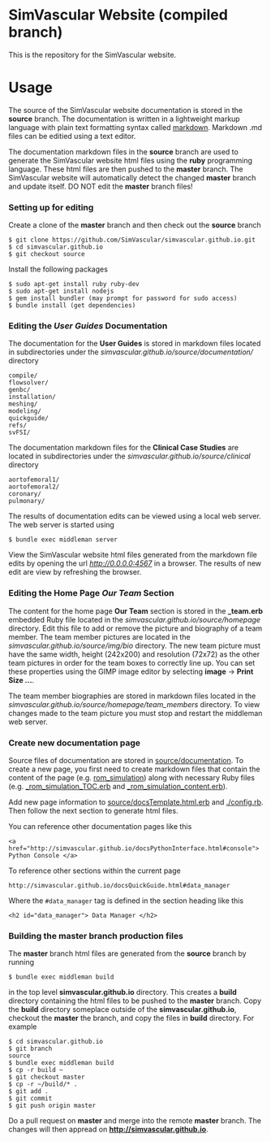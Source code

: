 # SimVascular Website (compiled branch)

This is the repository for the SimVascular website.

# Usage

The source of the SimVascular website documentation is stored in the **source** branch. The documentation is written in a lightweight markup language with plain text formatting syntax called [markdown](https://daringfireball.net/projects/markdown). Markdown .md files can be editied using a text editor.

The documentation markdown files in the **source** branch are used to generate the SimVascular website html files using the **ruby** programming language. These html files are then pushed to the **master** branch. The SimVascular website will automatically detect the changed **master** branch and update itself. DO NOT edit the **master** branch files!


### Setting up for editing

Create a clone of the **master** branch and then check out the **source** branch
```
$ git clone https://github.com/SimVascular/simvascular.github.io.git
$ cd simvascular.github.io
$ git checkout source
```

Install the following packages

```
$ sudo apt-get install ruby ruby-dev
$ sudo apt-get install nodejs
$ gem install bundler (may prompt for password for sudo access)
$ bundle install (get dependencies)
```

### Editing the ***User Guides*** Documentation

The documentation for the **User Guides** is stored in markdown files located in subdirectories under the *simvascular.github.io/source/documentation/* directory

```
compile/
flowsolver/
genbc/
installation/
meshing/
modeling/
quickguide/
refs/
svFSI/
```
The documentation markdown files for the **Clinical Case Studies** are located in subdirectories under the *simvascular.github.io/source/clinical* directory
```
aortofemoral1/
aortofemoral2/
coronary/
pulmonary/
```
The results of documentation edits can be viewed using a local web server. The web server is started using
```
$ bundle exec middleman server
```
View the SimVascular website html files generated from the markdown file edits by opening the url *http://0.0.0.0:4567* in a browser. The results of new edit are view by refreshing the browser.

### Editing the Home Page ***Our Team*** Section

The content for the home page **Our Team** section is stored in the **_team.erb** embedded Ruby file located in the *simvascular.github.io/source/homepage* directory. Edit this file to add or remove the picture and biography of a team member. The team member pictures are located in the *simvascular.github.io/source/img/bio* directory. The new team picture must have the same width, height (242x200) and resolution (72x72) as the other team pictures in order for the team boxes to correctly line up. You can set these properties using the GIMP image editor by selecting **image** -> **Print Size ...**.

The team member biographies are stored in markdown files located in the *simvascular.github.io/source/homepage/team_members* directory. To view changes made to the team picture you must stop and restart the middleman web server. 

### Create new documentation page

Source files of documentation are stored in [source/documentation](./source/documentation/). To create a new page, you first need to create markdown files that contain the content of the page (e.g. [rom_simulation](./source/documentation/rom_simulation)) along with necessary Ruby files (e.g. [_rom_simulation_TOC.erb](./source/documentation/_rom_simulation_TOC.erb) and [_rom_simulation_content.erb](./source/documentation/_rom_simulation_content.erb)).

Add new page information to [source/docsTemplate.html.erb](source/docsTemplate.html.erb) and [./config.rb](./config.rb). Then follow the next section to generate html files.

You can reference other documentation pages like this
```
<a href="http://simvascular.github.io/docsPythonInterface.html#console"> Python Console </a>
```
To reference other sections within the current page
```
http://simvascular.github.io/docsQuickGuide.html#data_manager
```
Where the `#data_manager` tag is defined in the section heading like this
```
<h2 id="data_manager"> Data Manager </h2>
```

### Building the **master** branch production files

The **master** branch html files are generated from the **source** branch by running
```
$ bundle exec middleman build
```
in the top level **simvascular.github.io** directory. This creates a **build** directory containing the html files to be pushed to the **master** branch. Copy the **build** directory someplace outside of the **simvascular.github.io**, checkout the **master** the branch, and copy the files in **build** directory. For example
```
$ cd simvascular.github.io
$ git branch
source
$ bundle exec middleman build
$ cp -r build ~
$ git checkout master
$ cp -r ~/build/* .
$ git add .
$ git commit
$ git push origin master
```

Do a pull request on **master** and merge into the remote **master** branch. The changes will then appread on **http://simvascular.github.io**.
